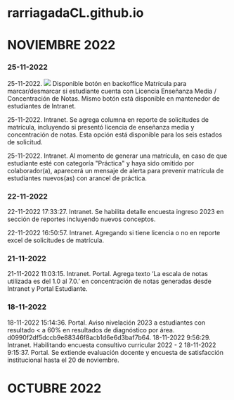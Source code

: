 # rarriagadaCL.github.io

# NOVIEMBRE 2022

### 25-11-2022

25-11-2022. <img src="https://img.shields.io/badge/%20-intranet-blue"/> Disponible botón en backoffice Matrícula para marcar/desmarcar si estudiante cuenta con Licencia Enseñanza Media / Concentración de Notas. Mismo botón está disponible en mantenedor de estudiantes de Intranet. 

25-11-2022. Intranet. Se agrega columna en reporte de solicitudes de matrícula, incluyendo si presentó licencia de enseñanza media y concentración de notas. Esta opción está disponible para los seis estados de solicitud.

25-11-2022. Intranet. Al momento de generar una matrícula, en caso de que estudiante esté con categoría "Práctica" y haya sido omitido por colaborador(a), aparecerá un mensaje de alerta para prevenir matrícula de estudiantes nuevos(as) con arancel de práctica. 

### 22-11-2022

22-11-2022 17:33:27. Intranet. Se habilita detalle encuesta ingreso 2023 en sección de reportes incluyendo nuevos conceptos.

22-11-2022 16:50:57. Intranet. Agregando si tiene licencia o no en reporte excel de solicitudes de matrícula.

### 21-11-2022

21-11-2022 11:03:15. Intranet. Portal. Agrega texto ‘La escala de notas utilizada es del 1.0 al 7.0.’ en concentración de notas generadas desde Intranet y Portal Estudiante.

### 18-11-2022

18-11-2022 15:14:36. Portal. Aviso nivelación 2023 a estudiantes con resultado < a 60% en resultados de diagnóstico por área. d0990f2df5dccb9e88346f8acb1d6e6d3baf7b64.
18-11-2022 9:56:29. Intranet. Habilitando encuesta consultivo curricular 2022 - 2
18-11-2022 9:15:37. Portal. Se extiende evaluación docente y encuesta de satisfacción institucional hasta el 20 de noviembre.


# OCTUBRE 2022
